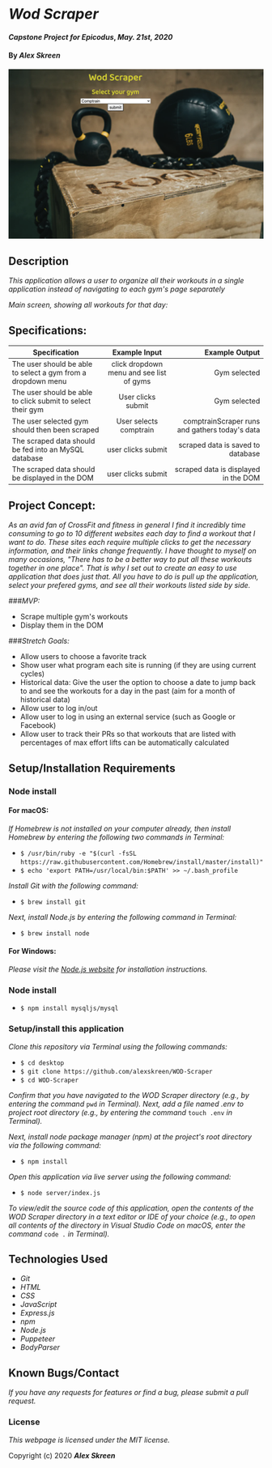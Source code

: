 # _Wod Scraper_

#### _Capstone Project for Epicodus_, _May. 21st, 2020_

#### By _**Alex Skreen**_

![splash screen](images/Wod-Scraper-FULL.png)

## Description

_This application allows a user to organize all their workouts in a single application instead of navigating to each gym's page separately_

_Main screen, showing all workouts for that day:_


## Specifications:

| Specification | Example Input | Example Output |
| ------------- |:-------------:| -------------------:|
| The user should be able to select a gym from a dropdown menu|click dropdown menu and see list of gyms| Gym selected|
| The user should be able to click submit to select their gym|User clicks submit| Gym selected|
| The user selected gym should then been scraped|User selects comptrain| comptrainScraper runs and gathers today's data|
| The scraped data should be fed into an MySQL database |user clicks submit| scraped data is saved to database|
| The scraped data should be displayed in the DOM |user clicks submit| scraped data is displayed in the DOM|

## Project Concept:

_As an avid fan of CrossFit and fitness in general I find it incredibly time consuming to go to 10 different websites each day to find a workout that I want to do. These sites each require multiple clicks to get the necessary information, and their links change frequently. I have thought to myself on many occasions, "There has to be a better way to put all these workouts together in one place". That is why I set out to create an easy to use application that does just that. All you have to do is pull up the application, select your prefered gyms, and see all their workouts listed side by side._

###_MVP:_
* Scrape multiple gym's workouts
* Display them in the DOM

###_Stretch Goals:_
* Allow users to choose a favorite track
 * Show user what program each site is running (if they are using current cycles)
 * Historical data: Give the user the option to choose a date to jump back to and see the workouts for a day in the past (aim for a month of historical data)
 * Allow user to log in/out
 * Allow user to log in using an external service (such as Google or Facebook)
 * Allow user to track their PRs so that workouts that are listed with percentages of max effort lifts can be automatically calculated

## Setup/Installation Requirements

### Node install

#### For macOS:
_If Homebrew is not installed on your computer already, then install Homebrew by entering the following two commands in Terminal:_
* ``$ /usr/bin/ruby -e "$(curl -fsSL https://raw.githubusercontent.com/Homebrew/install/master/install)"``
* ``$ echo 'export PATH=/usr/local/bin:$PATH' >> ~/.bash_profile``

_Install Git with the following command:_
* ``$ brew install git``

_Next, install Node.js by entering the following command in Terminal:_
* ``$ brew install node``

#### For Windows:
_Please visit the [Node.js website](https://nodejs.org/en/download/) for installation instructions._

### Node install
* ``$ npm install mysqljs/mysql``

### Setup/install this application

_Clone this repository via Terminal using the following commands:_
* ``$ cd desktop``
* ``$ git clone https://github.com/alexskreen/WOD-Scraper``
* ``$ cd WOD-Scraper``

_Confirm that you have navigated to the WOD Scraper directory (e.g., by entering the command_ ``pwd`` _in Terminal). Next, add a file named .env to project root directory (e.g., by entering the command_ ``touch .env`` _in Terminal)._

_Next, install node package manager (npm) at the project's root directory via the following command:_
* ``$ npm install``

_Open this application via live server using the following command:_
* ``$ node server/index.js``

_To view/edit the source code of this application, open the contents of the WOD Scraper directory in a text editor or IDE of your choice (e.g., to open all contents of the directory in Visual Studio Code on macOS, enter the command_ ``code .`` _in Terminal)._

## Technologies Used
* _Git_
* _HTML_
* _CSS_
* _JavaScript_ 
* _Express.js_ 
* _npm_ 
* _Node.js_
* _Puppeteer_
* _BodyParser_

## Known Bugs/Contact

_If you have any requests for features or find a bug, please submit a pull request._

### License

*This webpage is licensed under the MIT license.*

Copyright (c) 2020 **_Alex Skreen_**
